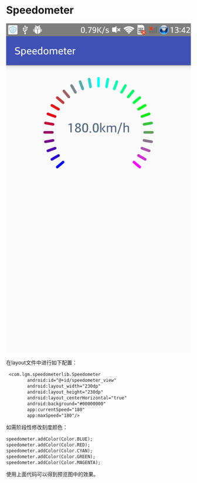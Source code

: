 # Speedometer
![Alt text](img/device-2016-03-29-134239.png)

在layout文件中进行如下配置：

     <com.lgm.speedometerlib.Speedometer
            android:id="@+id/speedometer_view"
            android:layout_width="230dp"
            android:layout_height="230dp"
            android:layout_centerHorizontal="true"
            android:background="#00000000"
            app:currentSpeed="180"
            app:maxSpeed="180"/>
            
如需阶段性修改刻度颜色：

    speedometer.addColor(Color.BLUE);
    speedometer.addColor(Color.RED);
    speedometer.addColor(Color.CYAN);
    speedometer.addColor(Color.GREEN);
    speedometer.addColor(Color.MAGENTA);
    
使用上面代码可以得到预览图中的效果。
            